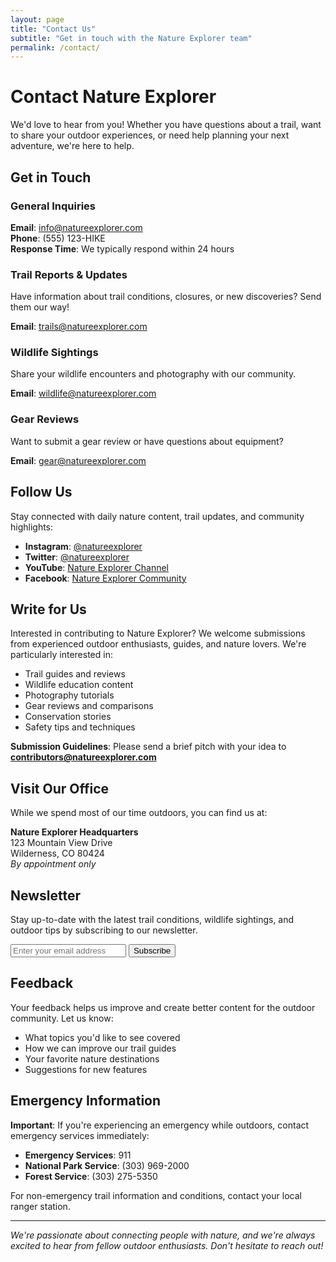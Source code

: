 ```yaml
---
layout: page
title: "Contact Us"
subtitle: "Get in touch with the Nature Explorer team"
permalink: /contact/
---
```


# Contact Nature Explorer

We'd love to hear from you! Whether you have questions about a trail, want to share your outdoor experiences, or need help planning your next adventure, we're here to help.

## Get in Touch

### General Inquiries
**Email**: info@natureexplorer.com  
**Phone**: (555) 123-HIKE  
**Response Time**: We typically respond within 24 hours

### Trail Reports & Updates
Have information about trail conditions, closures, or new discoveries? Send them our way!

**Email**: trails@natureexplorer.com

### Wildlife Sightings
Share your wildlife encounters and photography with our community.

**Email**: wildlife@natureexplorer.com

### Gear Reviews
Want to submit a gear review or have questions about equipment?

**Email**: gear@natureexplorer.com

## Follow Us

Stay connected with daily nature content, trail updates, and community highlights:

- **Instagram**: [@natureexplorer](https://instagram.com/natureexplorer)
- **Twitter**: [@natureexplorer](https://twitter.com/natureexplorer)
- **YouTube**: [Nature Explorer Channel](https://youtube.com/natureexplorer)
- **Facebook**: [Nature Explorer Community](https://facebook.com/natureexplorer)

## Write for Us

Interested in contributing to Nature Explorer? We welcome submissions from experienced outdoor enthusiasts, guides, and nature lovers. We're particularly interested in:

- Trail guides and reviews
- Wildlife education content
- Photography tutorials
- Gear reviews and comparisons
- Conservation stories
- Safety tips and techniques

**Submission Guidelines**: Please send a brief pitch with your idea to **contributors@natureexplorer.com**

## Visit Our Office

While we spend most of our time outdoors, you can find us at:

**Nature Explorer Headquarters**  
123 Mountain View Drive  
Wilderness, CO 80424  
*By appointment only*

## Newsletter

Stay up-to-date with the latest trail conditions, wildlife sightings, and outdoor tips by subscribing to our newsletter.

<form class="newsletter-form">
  <input type="email" placeholder="Enter your email address" required>
  <button type="submit">Subscribe</button>
</form>

## Feedback

Your feedback helps us improve and create better content for the outdoor community. Let us know:

- What topics you'd like to see covered
- How we can improve our trail guides
- Your favorite nature destinations
- Suggestions for new features

## Emergency Information

**Important**: If you're experiencing an emergency while outdoors, contact emergency services immediately:

- **Emergency Services**: 911
- **National Park Service**: (303) 969-2000
- **Forest Service**: (303) 275-5350

For non-emergency trail information and conditions, contact your local ranger station.

---

*We're passionate about connecting people with nature, and we're always excited to hear from fellow outdoor enthusiasts. Don't hesitate to reach out!*
